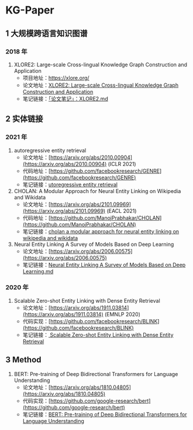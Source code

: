 # KG-Paper

## 1 大规模跨语言知识图谱

### 2018 年

1. XLORE2: Large-scale Cross-lingual Knowledge Graph Construction and Application 
   * 项目地址：<https://xlore.org/>
   * 论文地址：[XLORE2: Large-scale Cross-lingual Knowledge Graph Construction and Application](https://direct.mit.edu/dint/article/1/1/77/9977/XLORE2-Large-scale-Cross-lingual-Knowledge-Graph)
   * 笔记链接：[「论文笔记」：XLORE2.md](./kg-sys/「论文笔记」：XLORE2.md)

## 2 实体链接

### 2021 年

1. autoregressive entity retrieval
   * 论文地址：[https://arxiv.org/abs/2010.00904](https://arxiv.org/abs/2010.00904) (ICLR 2021)
   * 代码地址：[https://github.com/facebookresearch/GENRE](https://github.com/facebookresearch/GENRE)
   * 笔记链接：[utoregressive entity retrieval](./entity-linking/自回归实体检索.md)
2. CHOLAN: A Modular Approach for Neural Entity Linking on Wikipedia and Wikidata
   * 论文地址：[https://arxiv.org/abs/2101.09969](https://arxiv.org/abs/2101.09969) (EACL 2021)
   * 代码地址：[https://github.com/ManojPrabhakar/CHOLAN](https://github.com/ManojPrabhakar/CHOLAN)
   * 笔记链接：[cholan a modular approach for neural entity linking on wikipedia and wikidata](./entity-linking/CHOLAN-一种基于Wikipedia和Wikidata的模块化实体链接方法.md)
3. Neural Entity Linking A Survey of Models Based on Deep Learning
   * 论文地址：[https://arxiv.org/abs/2006.00575](https://arxiv.org/abs/2006.00575)
   * 笔记链接：[Neural Entity Linking A Survey of Models Based on Deep Learning.md](./entity-linking/Neural-Entity-Linking-A-Survey-of-Models-Based-on-Deep-Learning.md)

### 2020 年

1. Scalable Zero-shot Entity Linking with Dense Entity Retrieval
   * 论文地址：[https://arxiv.org/abs/1911.03814](https://arxiv.org/abs/1911.03814)  (EMNLP 2020)
   * 代码实现：[https://github.com/facebookresearch/BLINK](https://github.com/facebookresearch/BLINK)
   * 笔记链接：[ Scalable Zero-shot Entity Linking with Dense Entity Retrieval](./entity-linking/面向零样本学习的可扩展实体链接方法.md)

## 3 Method

1. BERT: Pre-training of Deep Bidirectional Transformers for Language Understanding
   * 论文地址：[https://arxiv.org/abs/1810.04805](https://arxiv.org/abs/1810.04805)
   * 代码实现：[https://github.com/google-research/bert](https://github.com/google-research/bert)
   * 笔记链接：[BERT: Pre-training of Deep Bidirectional Transformers for Language Understanding](./method/Bert.md)

